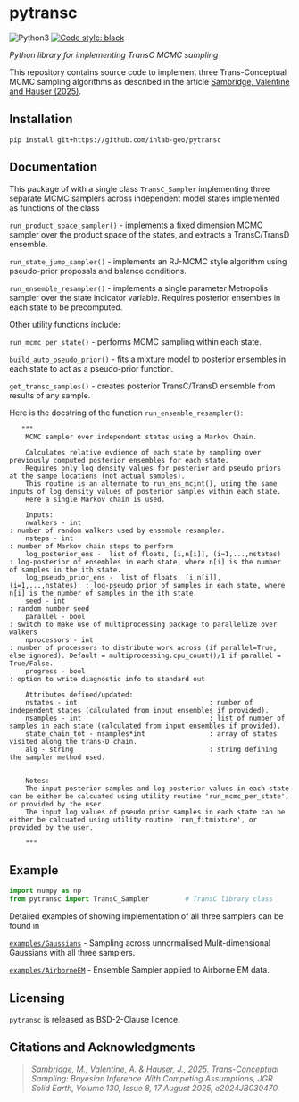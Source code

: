 # pytransc

![Python3](https://img.shields.io/badge/python-3.x-brightgreen.svg)
<a href="https://github.com/psf/black"><img alt="Code style: black" src="https://img.shields.io/badge/code%20style-black-000000.svg"></a>

_Python library for implementing TransC MCMC sampling_


This repository contains source code to implement three Trans-Conceptual MCMC sampling algorithms as described in the article 
[Sambridge, Valentine and Hauser (2025)](https://agupubs.onlinelibrary.wiley.com/doi/10.1029/2024JB030470).


## Installation

```
pip install git+https://github.com/inlab-geo/pytransc
```
## Documentation

This package of with a single class `TransC_Sampler` implementing three separate MCMC samplers across independent model states implemented as functions of the class

`run_product_space_sampler()` - implements a fixed dimension MCMC sampler over the product space of the states, and extracts a TransC/TransD ensemble. 

`run_state_jump_sampler()` - implements an RJ-MCMC style algorithm using pseudo-prior proposals and balance conditions. 

`run_ensemble_resampler()` - implements a single parameter Metropolis sampler over the state indicator variable. Requires posterior ensembles in each state to be precomputed.

Other utility functions include:

`run_mcmc_per_state()` - performs MCMC sampling within each state.

`build_auto_pseudo_prior()` - fits a mixture model to posterior ensembles in each state to act as a pseudo-prior function.

`get_transc_samples()` - creates posterior TransC/TransD ensemble from results of any sample.

Here is the docstring of the function `run_ensemble_resampler()`:

       """
        MCMC sampler over independent states using a Markov Chain.

        Calculates relative evdience of each state by sampling over previously computed posterior ensembles for each state.
        Requires only log density values for posterior and pseudo priors at the sampe locations (not actual samples).
        This routine is an alternate to run_ens_mcint(), using the same inputs of log density values of posterior samples within each state.
        Here a single Markov chain is used.

        Inputs:
        nwalkers - int                                                       : number of random walkers used by ensemble resampler.
        nsteps - int                                                         : number of Markov chain steps to perform
        log_posterior_ens -  list of floats, [i,n[i]], (i=1,...,nstates)     : log-posterior of ensembles in each state, where n[i] is the number of samples in the ith state.
        log_pseudo_prior_ens -  list of floats, [i,n[i]], (i=1,...,nstates)  : log-pseudo prior of samples in each state, where n[i] is the number of samples in the ith state.
        seed - int                                                           : random number seed
        parallel - bool                                                      : switch to make use of multiprocessing package to parallelize over walkers
        nprocessors - int                                                    : number of processors to distribute work across (if parallel=True, else ignored). Default = multiprocessing.cpu_count()/1 if parallel = True/False.
        progress - bool                                                      : option to write diagnostic info to standard out

        Attributes defined/updated:
        nstates - int                                 : number of independent states (calculated from input ensembles if provided).
        nsamples - int                                : list of number of samples in each state (calculated from input ensembles if provided).
        state_chain_tot - nsamples*int                : array of states visited along the trans-D chain.
        alg - string                                  : string defining the sampler method used.


        Notes:
        The input posterior samples and log posterior values in each state can be either be calcuated using utility routine 'run_mcmc_per_state', or provided by the user.
        The input log values of pseudo prior samples in each state can be either be calcuated using utility routine 'run_fitmixture', or provided by the user.

        """

## Example

```python
import numpy as np
from pytransc import TransC_Sampler         # TransC library class
```
Detailed examples of showing implementation of all three samplers can be found in

[`examples/Gaussians`](./examples/Gaussians/) - Sampling across unnormalised Mulit-dimensional Gaussians with all three samplers.

[`examples/AirborneEM`](./examples/AirborneEM) - Ensemble Sampler applied to Airborne EM data.

## Licensing
`pytransc` is released as BSD-2-Clause licence.

## Citations and Acknowledgments

> *Sambridge, M., Valentine, A. & Hauser, J., 2025. Trans-Conceptual Sampling: Bayesian Inference With Competing Assumptions, JGR Solid Earth, Volume 130, Issue 8, 17 August 2025, e2024JB030470.*



